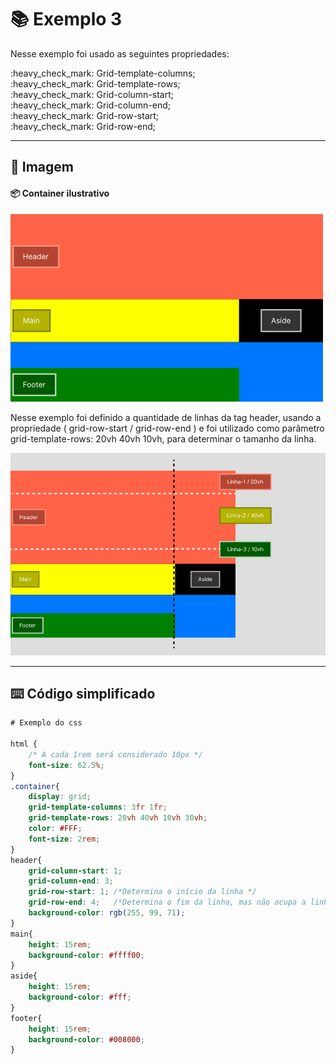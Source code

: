 # :books: Exemplo 3

<p>Nesse exemplo foi usado as seguintes propriedades:</p>
<p>    
    :heavy_check_mark: Grid-template-columns;<br>
    :heavy_check_mark: Grid-template-rows;<br>          
    :heavy_check_mark: Grid-column-start;<br>
    :heavy_check_mark: Grid-column-end;<br>
    :heavy_check_mark: Grid-row-start;<br>
    :heavy_check_mark: Grid-row-end;<br>
</p>

---

## :art: Imagem 

#### :package: Container ilustrativo

<img alt="container" src="./../img/img-3-ex.png">
<p>Nesse exemplo foi definido a quantidade de linhas da tag header, usando a propriedade ( grid-row-start / grid-row-end ) e foi utilizado como parâmetro grid-template-rows: 20vh 40vh 10vh, para determinar o tamanho da linha.</p>
<img alt="container" src="./../img/img-ex-03.1.png">


---

## :keyboard: Código simplificado

```css
# Exemplo do css 

html {
    /* A cada 1rem será considerado 10px */
    font-size: 62.5%;
}
.container{
    display: grid;
    grid-template-columns: 3fr 1fr;
    grid-template-rows: 20vh 40vh 10vh 30vh;   
    color: #FFF;
    font-size: 2rem;
}
header{
    grid-column-start: 1;
    grid-column-end: 3;
    grid-row-start: 1; /*Determina o início da linha */
    grid-row-end: 4;   /*Determina o fim da linha, mas não ocupa a linha 4 */ 
    background-color: rgb(255, 99, 71);          
}
main{
    height: 15rem;    
    background-color: #ffff00;    
}
aside{
    height: 15rem;
    background-color: #fff;    
}
footer{    
    height: 15rem;
    background-color: #008000;
}
    
```